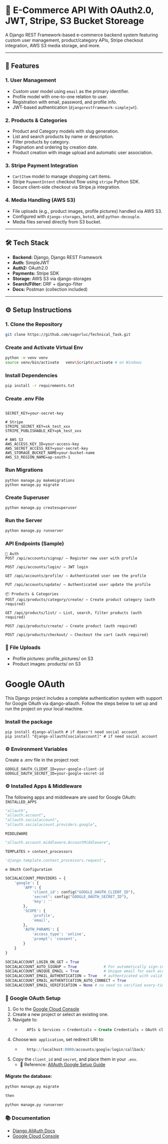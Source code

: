 # 🛒 E-Commerce API With OAuth2.0, JWT, Stripe, S3 Bucket Storeage

A Django REST Framework-based e-commerce backend system featuring custom user management, product/category APIs, Stripe checkout integration, AWS S3 media storage, and more.

---

## 🚀 Features

### 1. **User Management**
- Custom user model using `email` as the primary identifier.
- Profile model with one-to-one relation to user.
- Registration with email, password, and profile info.
- JWT-based authentication (`djangorestframework-simplejwt`).


### 2. **Products & Categories**
- Product and Category models with slug generation.
- List and search products by name or description.
- Filter products by category.
- Pagination and ordering by creation date.
- Product creation with image upload and automatic user association.

### 3. **Stripe Payment Integration**
- `CartItem` model to manage shopping cart items.
- Stripe `PaymentIntent` checkout flow using `stripe` Python SDK.
- Secure client-side checkout via Stripe.js integration.

### 4. **Media Handling (AWS S3)**
- File uploads (e.g., product images, profile pictures) handled via AWS S3.
- Configured with `django-storages`, `boto3`, and `python-decouple`.
- Media files served directly from S3 bucket.

---

## 🛠 Tech Stack

- **Backend:** Django, Django REST Framework
- **Auth:** SimpleJWT
- **Auth2:** OAuth2.0
- **Payments:** Stripe SDK
- **Storage:** AWS S3 via django-storages
- **Search/Filter:** DRF + django-filter
- **Docs:** Postman (collection included)

---

## ⚙️ Setup Instructions

### 1. Clone the Repository

```bash
git clone https://github.com/sagorluc/Technical_Task.git
```

### Create and Activate Virtual Env
```bash
python -m venv venv
source venv/bin/activate   venv\Scripts\activate # on Windows
```

### Install Dependencies
```bash
pip install -r requirements.txt
```
### Create .env File
```env

SECRET_KEY=your-secret-key

# Stripe
STRIPE_SECRET_KEY=sk_test_xxx
STRIPE_PUBLISHABLE_KEY=pk_test_xxx

# AWS S3
AWS_ACCESS_KEY_ID=your-access-key
AWS_SECRET_ACCESS_KEY=your-secret-key
AWS_STORAGE_BUCKET_NAME=your-bucket-name
AWS_S3_REGION_NAME=ap-south-1
```
###  Run Migrations
```shell
python manage.py makemigrations
python manage.py migrate
```
### Create Superuser
```shell
python manage.py createsuperuser
```

### Run the Server
```bash
python manage.py runserver
```
### API Endpoints (Sample)
```
🔐 Auth
POST /api/accounts/signup/ — Register new user with profile

POST /api/accounts/login/ — JWT login

GET /api/accounts/profile/ — Authenticated user see the profile

PUT /api/accounts/update/ — Authenticated user update the profile

📦 Products & Categories
POST /api/products/category/create/ — Create product category (auth required)

GET /api/products/list/ — List, search, filter products (auth required)

POST /api/products/create/ — Create product (auth required)

POST /api/products/checkout/ — Checkout the cart (auth required)
```
### 📁 File Uploads
- Profile pictures: profile_pictures/ on S3
- Product images: products/ on S3


# Google OAuth
This Django project includes a complete authentication system with support for Google OAuth via django-allauth. Follow the steps below to set up and run the project on your local machine.

### Install the package
```shell
pip install django-allauth # if doesn't need social account
pip install "django-allauth[socialaccount]" # if need social account
```

### ⚙️ Environment Variables
Create a .env file in the project root:
```.env
GOOGLE_OAUTH_CLIENT_ID=your-google-client-id
GOOGLE_OAUTH_SECRET_ID=your-google-secret-id
```

### ⚙️ Installed Apps & Middleware
The following apps and middleware are used for Google OAuth:
```INSTALLED_APPS```
```python
"allauth",
"allauth.account",
"allauth.socialaccount",
"allauth.socialaccount.providers.google",
```
```MIDDLEWARE```
```python
"allauth.account.middleware.AccountMiddleware",
```
```TEMPLATES > context_processors```
```python
'django.template.context_processors.request',
```
```⚙️ OAuth Configuration```
```python
SOCIALACCOUNT_PROVIDERS = {
    'google': {
        'APP': {
            'client_id': config("GOOGLE_OAUTH_CLIENT_ID"),
            'secret': config("GOOGLE_OAUTH_SECRET_ID"),
            'key': ''
        },
        'SCOPE': {
            'profile',
            'email',
        },
        'AUTH_PARAMS': {
            'access_type': 'online',
            'prompt': 'consent',
        }
    }
}

SOCIALACCOUNT_LOGIN_ON_GET = True
SOCIALACCOUNT_AUTO_SIGNUP = True            # For autometically sign-in
SOCIALACCOUNT_UNIQUE_EMAIL = True           # Unique email for each account
SOCIALACCOUNT_EMAIL_AUTHENTICATION = True   # authenticated with valid email
SOCIALACCOUNT_EMAIL_AUTHENTICATION_AUTO_CONNECT = True  
SOCIALACCOUNT_EMAIL_VERIFICATION = None # no need to verified every-time if already verified one time. 
```

### 🔐 Google OAuth Setup
1. Go to the [Google Cloud Console](https://console.cloud.google.com/)
2. Create a new project or select an existing one.
3. Navigate to:
   - ```sql
        APIs & Services → Credentials → Create Credentials → OAuth client ID
     ```
4. Choose ```Web application```, set redirect URI to:
   - ```sql
        http://localhost:8000/accounts/google/login/callback/
     ```
5. Copy the ```client_id``` and ```secret```, and place them in your ```.env```.
   - 🔗 Reference: [AllAuth Google Setup Guide](https://docs.allauth.org/en/latest/installation/quickstart.html)
  
#### Migrate the database:
```python
python manage.py migrate

then

python manage.py runserver
```
  
### 📚 Documentation
- [Django AllAuth Docs](https://docs.allauth.org/en/latest/installation/quickstart.html)
- [Google Cloud Console](https://console.cloud.google.com/)


